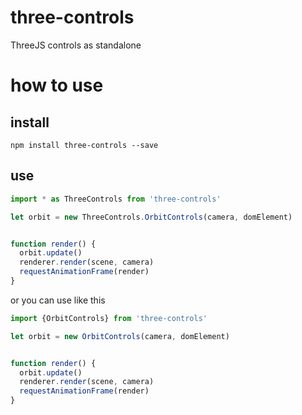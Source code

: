 # three-controls
ThreeJS controls as standalone

# how to use

## install

```javscript
npm install three-controls --save
```

## use

```javascript
import * as ThreeControls from 'three-controls'

let orbit = new ThreeControls.OrbitControls(camera, domElement)


function render() {
  orbit.update()
  renderer.render(scene, camera)
  requestAnimationFrame(render)
}
```

or you can use like this

```javascript
import {OrbitControls} from 'three-controls'

let orbit = new OrbitControls(camera, domElement)


function render() {
  orbit.update()
  renderer.render(scene, camera)
  requestAnimationFrame(render)
}
```
